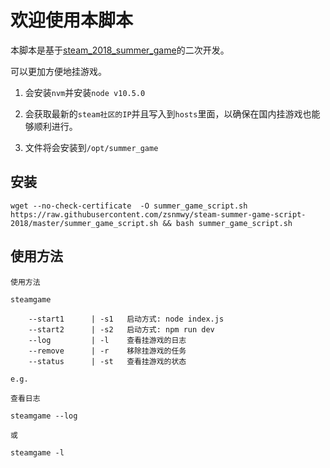 # 欢迎使用本脚本

本脚本是基于[steam_2018_summer_game](https://github.com/Indexyz/steam_2018_summer_game)的二次开发。

可以更加方便地挂游戏。

1. 会安装`nvm`并安装`node v10.5.0`

1. 会获取最新的`steam社区的IP`并且写入到`hosts`里面，以确保在国内挂游戏也能够顺利进行。

1. 文件将会安装到`/opt/summer_game`

## 安装

```shell
wget --no-check-certificate  -O summer_game_script.sh https://raw.githubusercontent.com/zsnmwy/steam-summer-game-script-2018/master/summer_game_script.sh && bash summer_game_script.sh
```

## 使用方法

```shell
使用方法

steamgame

    --start1      | -s1   启动方式: node index.js
    --start2      | -s2   启动方式: npm run dev
    --log         | -l    查看挂游戏的日志
    --remove      | -r    移除挂游戏的任务
    --status      | -st   查看挂游戏的状态

```

```shell
e.g.

查看日志

steamgame --log

或

steamgame -l
```
